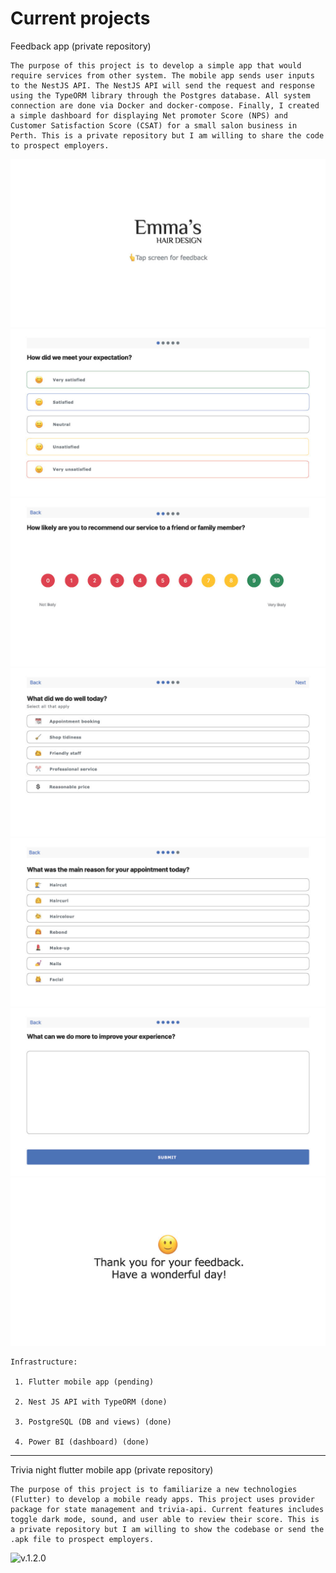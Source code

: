 # Current projects

Feedback app (private repository)

    The purpose of this project is to develop a simple app that would require services from other system. The mobile app sends user inputs to the NestJS API. The NestJS API will send the request and response using the TypeORM library through the Postgres database. All system connection are done via Docker and docker-compose. Finally, I created a simple dashboard for displaying Net promoter Score (NPS) and Customer Satisfaction Score (CSAT) for a small salon business in Perth. This is a private repository but I am willing to share the code to prospect employers.

![v.1.0.0](emma-feedback1024_1.jpg)
![v.1.0.0](emma-feedback1024_2.jpg)
![v.1.0.0](emma-feedback1024_3.jpg)
![v.1.0.0](emma-feedback1024_4.jpg)
![v.1.0.0](emma-feedback1024_5.jpg)
![v.1.0.0](emma-feedback1024_6.jpg)
![v.1.0.0](emma-feedback1024_7.jpg)



    Infrastructure: 

     1. Flutter mobile app (pending)

     2. Nest JS API with TypeORM (done)

     3. PostgreSQL (DB and views) (done)

     4. Power BI (dashboard) (done)


---

Trivia night flutter mobile app (private repository)

    The purpose of this project is to familiarize a new technologies (Flutter) to develop a mobile ready apps. This project uses provider package for state management and trivia-api. Current features includes toggle dark mode, sound, and user able to review their score. This is a private repository but I am willing to show the codebase or send the .apk file to prospect employers. 

![v.1.2.0](trivia_ux_journey.gif)

